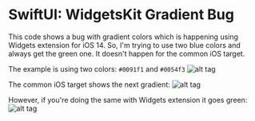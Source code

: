 # SwiftUI: WidgetsKit Gradient Bug
This code shows a bug with gradient colors which is happening using Widgets extension for iOS 14.
So, I'm trying to use two blue colors and always get the green one. It doesn't happen for the common iOS target.

The example is using two colors: `#0091f1` and `#0054f3`
![alt tag](https://raw.github.com/maximbilan/SwiftUI-WidgetKit-Gradient-Issue/master/Screenshots/1.png)

The common iOS target shows the next gradient:
![alt tag](https://raw.github.com/maximbilan/SwiftUI-WidgetKit-Gradient-Issue/master/Screenshots/2.png)

However, if you're doing the same with Widgets extension it goes green: 
![alt tag](https://raw.github.com/maximbilan/SwiftUI-WidgetKit-Gradient-Issue/master/Screenshots/3.png)

